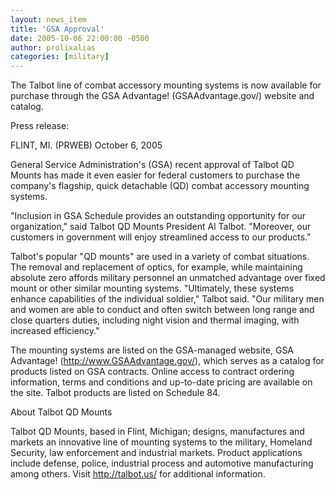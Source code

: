 ```yaml
---
layout: news_item
title: 'GSA Approval'
date: 2005-10-06 22:00:00 -0500
author: prolixalias
categories: [military]
---
```


The Talbot line of combat accessory mounting systems is now available for purchase through the GSA Advantage! (GSAAdvantage.gov/) website and catalog.

Press release:

FLINT, MI. (PRWEB) October 6, 2005

General Service Administration's (GSA) recent approval of Talbot QD Mounts has made it even easier for federal customers to purchase the company's flagship, quick detachable (QD) combat accessory mounting systems.

"Inclusion in GSA Schedule provides an outstanding opportunity for our organization," said Talbot QD Mounts President Al Talbot. "Moreover, our customers in government will enjoy streamlined access to our products."

Talbot's popular "QD mounts" are used in a variety of combat situations. The removal and replacement of optics, for example, while maintaining absolute zero affords military personnel an unmatched advantage over fixed mount or other similar mounting systems. "Ultimately, these systems enhance capabilities of the individual soldier," Talbot said. "Our military men and women are able to conduct and often switch between long range and close quarters duties, including night vision and thermal imaging, with increased efficiency."

The mounting systems are listed on the GSA-managed website, GSA Advantage! (http://www.GSAAdvantage.gov/), which serves as a catalog for products listed on GSA contracts. Online access to contract ordering information, terms and conditions and up-to-date pricing are available on the site. Talbot products are listed on Schedule 84.

About Talbot QD Mounts

Talbot QD Mounts, based in Flint, Michigan; designs, manufactures and markets an innovative line of mounting systems to the military, Homeland Security, law enforcement and industrial markets. Product applications include defense, police, industrial process and automotive manufacturing among others. Visit http://talbot.us/ for additional information.


###

